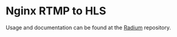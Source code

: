 # Nginx RTMP to HLS

Usage and documentation can be found at the [Radium](https://github.com/zibbp/radium) repository.
